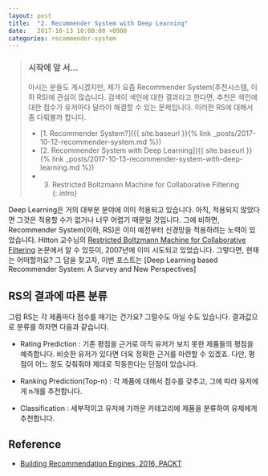 ```yaml
---
layout: post
title:  "2. Recommender System with Deep Learning"
date:   2017-10-13 10:00:00 +0900
categories: recommender-system
---
```



> ### 시작에 앞 서...
> 아시는 분들도 계시겠지만, 제가 요즘 Recommender System(추천시스템, 이하 RS)에 관심이 많습니다. 검색이 색인에 대한 결과라고 한다면, 추천은 색인에 대한 점수가 유저마다 달라야 해결할 수 있는 문제입니다. 이러한 RS에 대해서 좀 다뤄볼까 합니다.
>
> - [1. Recommender System?]({{ site.baseurl }}{% link _posts/2017-10-12-recommender-system.md %})
> - [2. Recommender System with Deep Learning]({{ site.baseurl }}{% link _posts/2017-10-13-recommender-system-with-deep-learning.md %})
> - 3. Restricted Boltzmann Machine for Collaborative Filtering
{:.intro}

Deep Learning은 거의 대부분 분야에 이미 적용되고 있습니다. 아직, 적용되지 않았다면 그것은 적용할 수가 없거나 너무 어렵기 때문일 것입니다. 그에 비하면, Recommender System(이하, RS)은 이미 예전부터 신경망을 적용하려는 노력이 있었습니다. Hitton 교수님의 [Restricted Boltzmann Machine for Collaborative Filtering]() 논문에서 알 수 있듯이, 2007년에 이미 시도되고 있었습니다. 그렇다면, 현재는 어떠할까요? 그 답을 찾고자, 이번 포스트는 [Deep Learning based Recommender System: A Survey and New Perspectives]
 


## RS의 결과에 따른 분류

그럼 RS는 각 제품마다 점수를 매기는 건가요? 그럴수도 아닐 수도 있습니다. 결과값으로 분류를 하자면 다음과 같습니다. 

- Rating Prediction : 기존 평점을 근거로 아직 유저가 보지 못한 제품들의 평점을 예측합니다. 비슷한 유저가 있다면 더욱 정확한 근거를 마련할 수 있겠죠. 다만, 평점이 어느 정도 갖춰줘야 제대로 작동한다는 단점이 있습니다.

- Ranking Prediction(Top-n) : 각 제품에 대해서 점수를 갖추고, 그에 따라 유저에게 n개를 추천합니다.

- Classification : 세부적이고 유저에 가까운 카테고리에 제품을 분류하여 유제에게 추천합니다.



## Reference

- [Building Recommendation Engines, 2016, PACKT](https://www.packtpub.com/big-data-and-business-intelligence/building-recommendation-engines)
